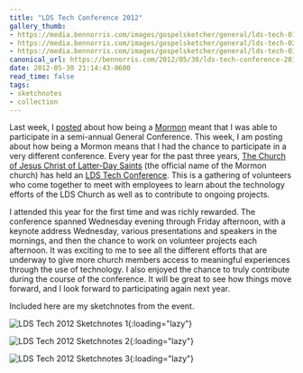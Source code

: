 ```yaml
---
title: "LDS Tech Conference 2012"
gallery_thumb: 
- https://media.bennorris.com/images/gospelsketcher/general/lds-tech-01.jpg
- https://media.bennorris.com/images/gospelsketcher/general/lds-tech-02.jpg
- https://media.bennorris.com/images/gospelsketcher/general/lds-tech-03.jpg
canonical_url: https://bennorris.com/2012/05/30/lds-tech-conference-2012
date: 2012-05-30 21:14:43-0600
read_time: false
tags:
- sketchnotes
- collection
---
```


Last week, I <a title="LDS General Conference Sketchnotes April 2012" href="https://bennorris.com/2012/04/05/lds-general-conference">posted</a> about how being a <a href="http://mormon.org" target="_blank">Mormon</a> meant that I was able to participate in a semi-annual General Conference. This week, I am posting about how being a Mormon means that I had the chance to participate in a very different conference. Every year for the past three years, <a href="http://www.lds.org/" target="_blank">The Church of Jesus Christ of Latter-Day Saints</a> (the official name of the Mormon church) has held an <a href="http://tech.lds.org/wiki/LDSTech_Conference" target="_blank">LDS Tech Conference</a>. This is a gathering of volunteers who come together to meet with employees to learn about the technology efforts of the LDS Church as well as to contribute to ongoing projects.

I attended this year for the first time and was richly rewarded. The conference spanned Wednesday evening through Friday afternoon, with a keynote address Wednesday, various presentations and speakers in the mornings, and then the chance to work on volunteer projects each afternoon. It was exciting to me to see all the different efforts that are underway to give more church members access to meaningful experiences through the use of technology. I also enjoyed the chance to truly contribute during the course of the conference. It will be great to see how things move forward, and I look forward to participating again next year.

Included here are my sketchnotes from the event.

![LDS Tech 2012 Sketchnotes 1](https://media.bennorris.com/images/gospelsketcher/general/lds-tech-01.jpg){:loading="lazy"}

![LDS Tech 2012 Sketchnotes 2](https://media.bennorris.com/images/gospelsketcher/general/lds-tech-02.jpg){:loading="lazy"}

![LDS Tech 2012 Sketchnotes 3](https://media.bennorris.com/images/gospelsketcher/general/lds-tech-03.jpg){:loading="lazy"}
